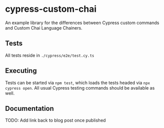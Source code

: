 # cypress-custom-chai
An example library for the differences between Cypress custom commands and Custom Chai Language Chainers.

## Tests
All tests reside in `./cypress/e2e/test.cy.ts`

## Executing
Tests can be started via `npm test`, which loads the tests headed via `npx cypress open`. All usual Cypress testing commands should be available as well.

## Documentation
TODO: Add link back to blog post once published